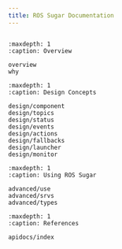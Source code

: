 ```yaml
---
title: ROS Sugar Documentation
---
```



```{include} overview.md

```

```{toctree}
:maxdepth: 1
:caption: Overview

overview
why
```


```{toctree}
:maxdepth: 1
:caption: Design Concepts

design/component
design/topics
design/status
design/events
design/actions
design/fallbacks
design/launcher
design/monitor
```

```{toctree}
:maxdepth: 1
:caption: Using ROS Sugar

advanced/use
advanced/srvs
advanced/types
```

<!-- # References -->

```{toctree}
:maxdepth: 1
:caption: References

apidocs/index
```
